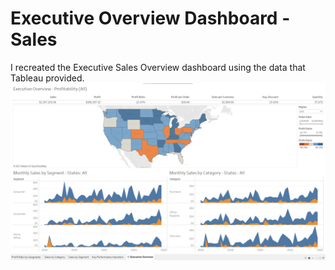 # Executive Overview Dashboard - Sales
I recreated the Executive Sales Overview dashboard using the data that Tableau provided. 
![Screen Shot](https://github.com/toasted-marshmallow/Tableau-Practice/blob/main/Executive_Sales_Dashboard_Recreation/Dashboard%20Screenshot.jpg)
